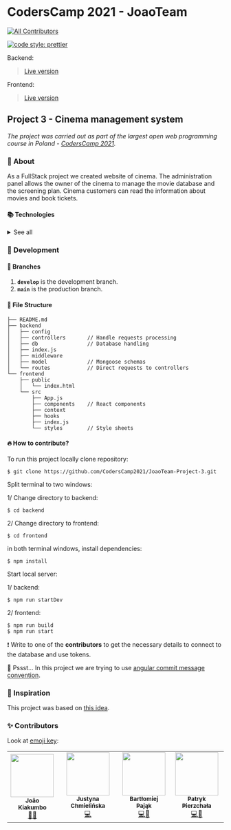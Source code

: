 # CodersCamp 2021 - JoaoTeam
<!-- ALL-CONTRIBUTORS-BADGE:START - Do not remove or modify this section -->
[![All Contributors](https://img.shields.io/badge/all_contributors-4-orange.svg?style=flat-square)](#contributors-)
<!-- ALL-CONTRIBUTORS-BADGE:END -->
[![code style: prettier](https://img.shields.io/badge/code_style-prettier-ff69b4.svg?style=flat-square)](https://github.com/prettier/prettier)

Backend:
> [Live version](https://coderscamp-2021-project-3.herokuapp.com/) 

Frontend:
> [Live version](https://coders-camp-2021-project-3.vercel.app/) 

## Project 3 - Cinema management system
*The project was carried out as part of the largest open web programming course in Poland - [CodersCamp 2021](https://www.coderscamp.edu.pl/).*  

### :cinema: About 
As a FullStack project we created website of cinema. The administration panel allows the owner of the cinema to manage the movie database and the screening plan. Cinema customers can read the information about movies and book tickets.

#### :books: Technologies
<details>

<summary>See all</summary>
  

Backend:
* [NodeJS v. 17.5.0](https://nodejs.org/en/)
* [Express](https://expressjs.com/)
* [CORS](https://www.npmjs.com/package/cors)
* [dotenv](https://github.com/motdotla/dotenv#readme)
* [cookie-parser](https://github.com/expressjs/cookie-parser#readme)
* JSON Web Token 

Database (noSQL):
* [MongoDB Atlas](https://www.mongodb.com/free-cloud-database)
* [Mongoose](https://mongoosejs.com/)

Frontend:
* [React v. 17.0.2](https://reactjs.org/)
* [React Router](https://reactrouter.com/)
* [Primereact](https://www.primefaces.org/primereact/)
* [Axios](https://axios-http.com/docs/intro)
* [Formik](https://formik.org/)

DevTools:
* [Nodemon](https://nodemon.io/)
* [ESLint](https://eslint.org/)
* [Prettier](https://prettier.io/)

Testing:
* [Jest](https://jestjs.io/)
* [Cypress](https://www.cypress.io/)
</details>

### :wrench: Development 

#### :cactus: Branches 

1. **`develop`** is the development branch.
2. **`main`** is the production branch.

#### :file_folder: File Structure

```
├── README.md
├── backend
│   ├── config
│   ├── controllers       // Handle requests processing
│   ├── db                // Database handling
│   ├── index.js
│   ├── middleware
│   ├── model             // Mongoose schemas
│   └── routes            // Direct requests to controllers
└── frontend
    ├── public
    │   └── index.html
    └── src
        ├── App.js
        ├── components    // React components
        ├── context
        ├── hooks
        ├── index.js
        └── styles        // Style sheets
```
#### :fire: How to contribute?

To run this project locally clone repository:
```
$ git clone https://github.com/CodersCamp2021/JoaoTeam-Project-3.git
```

Split terminal to two windows:

1/ Change directory to backend:
```
$ cd backend
```
2/ Change directory to frontend:
```
$ cd frontend
```

in both terminal windows, install dependencies:
```
$ npm install
```  

Start local server:  

1/ backend:
```
$ npm run startDev
```
2/ frontend:
```
$ npm run build
$ npm run start
```
:exclamation: Write to one of the **contributors** to get the necessary details to connect to the database and use tokens.
  
:blossom: Pssst... In this project we are trying to use [angular commit message convention](https://github.com/angular/angular/blob/master/CONTRIBUTING.md#-commit-message-format).
  
### :star2: Inspiration

This project was based on [this idea](https://github.com/CodersCamp2021/Project-React-Node).
### :sparkles: Contributors 

Look at [emoji key](https://allcontributors.org/docs/en/emoji-key):

<!-- ALL-CONTRIBUTORS-LIST:START - Do not remove or modify this section -->
<!-- prettier-ignore-start -->
<!-- markdownlint-disable -->
<table>
  <tr>
    <td align="center"><a href="https://github.com/JK-Sebastiao"><img src="https://avatars.githubusercontent.com/u/14078333?v=4?s=100" width="100px;" alt=""/><br /><sub><b>João Kiakumbo</b></sub></a><br /><a href="#mentoring-JK-Sebastiao" title="Mentoring">🧑‍🏫</a></td>
    <td align="center"><a href="https://github.com/J-emi"><img src="https://avatars.githubusercontent.com/u/89035278?v=4?s=100" width="100px;" alt=""/><br /><sub><b>Justyna Chmielińska</b></sub></a><br /><a href="https://github.com/CodersCamp 2021 Joao's Team/JoaoTeam-Project-3/commits?author=J-emi" title="Code">💻</a></td>
    <td align="center"><a href="https://github.com/spidero7"><img src="https://avatars.githubusercontent.com/u/64019212?v=4?s=100" width="100px;" alt=""/><br /><sub><b>Bartłomiej Pająk</b></sub></a><br /><a href="https://github.com/CodersCamp 2021 Joao's Team/JoaoTeam-Project-3/commits?author=spidero7" title="Code">💻</a><a href="#projectManagement-spidero7" title="Project Management">📆</a></td>
    <td align="center"><a href="https://github.com/itspatys"><img src="https://avatars.githubusercontent.com/u/58817270?v=4?s=100" width="100px;" alt=""/><br /><sub><b>Patryk Pierzchała</b></sub></a><br /><a href="https://github.com/CodersCamp 2021 Joao's Team/JoaoTeam-Project-3/commits?author=itspatys" title="Code">💻</a><a href="#projectManagement-itspatys" title="Project Management">📆</a></td>
  </tr>
</table>

<!-- markdownlint-restore -->
<!-- prettier-ignore-end -->

<!-- ALL-CONTRIBUTORS-LIST:END -->